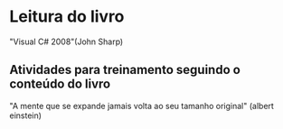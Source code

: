 
# Leitura do livro

 "Visual C# 2008"(John Sharp) 

## Atividades para treinamento seguindo o conteúdo do livro




"A mente que se expande jamais volta ao seu tamanho original" (albert einstein)
